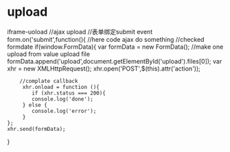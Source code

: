 # upload
iframe-uoload
//ajax upload
//表单绑定submit event 
form.on('submit',function(){
    //here code ajax do something
    //checked formdate
    if(window.FormData){
        var formData = new FormData();
        //make one upload from value upload file
        formData.append('upload',document.getElementById('upload').files[0]);
        var xhr = new XMLHttpRequest();
        xhr.open('POST',$(this).attr('action'));
        
        //complate callback
         xhr.onload = function (){
            if (xhr.status === 200){
            console.log('done');
         } else {
            console.log('error');
         }
    };
    xhr.send(formData);
}
